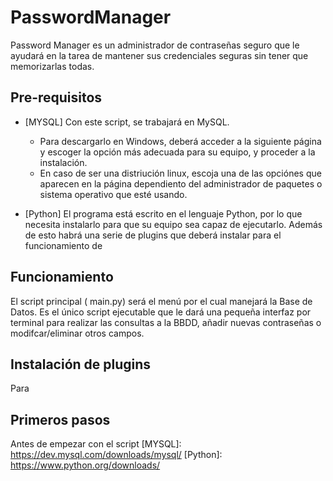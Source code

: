# PasswordManager
 Password Manager es un administrador de contraseñas seguro que le ayudará en la tarea de mantener sus credenciales seguras sin tener que memorizarlas todas.

  ## Pre-requisitos
   - [MYSQL] Con este script, se trabajará en MySQL.
      * Para descargarlo en Windows, deberá acceder a la siguiente página y escoger la opción más adecuada para su equipo, y proceder a la instalación.
      * En caso de ser una distriución linux, escoja una de las opciónes que aparecen en la página dependiento del administrador de paquetes o sistema operativo que esté usando. 

   - [Python] El programa está escrito en el lenguaje Python, por lo que necesita instalarlo para que su equipo sea capaz de ejecutarlo. Además de esto habrá una serie de plugins que deberá instalar para el funcionamiento de
 ## Funcionamiento
   El script principal ( main.py) será el menú por el cual manejará la Base de Datos. Es el único script ejecutable que le dará una pequeña interfaz por terminal para realizar las consultas a la BBDD, añadir nuevas contraseñas o modifcar/eliminar otros campos.

 ## Instalación de plugins
   Para 
 ## Primeros pasos
   Antes de empezar con el script
[MYSQL]: <https://dev.mysql.com/downloads/mysql/>
[Python]: <https://www.python.org/downloads/>